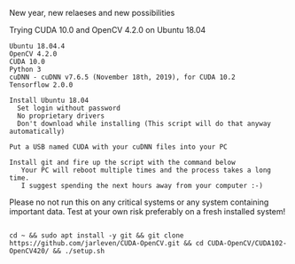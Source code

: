 New year, new relaeses and new possibilities

Trying CUDA 10.0 and OpenCV 4.2.0 on Ubuntu 18.04
```
Ubuntu 18.04.4
OpenCV 4.2.0
CUDA 10.0
Python 3
cuDNN - cuDNN v7.6.5 (November 18th, 2019), for CUDA 10.2
Tensorflow 2.0.0
```


```
Install Ubuntu 18.04
  Set login without password
  No proprietary drivers
  Don't download while installing (This script will do that anyway automatically)

Put a USB named CUDA with your cuDNN files into your PC

Install git and fire up the script with the command below
   Your PC will reboot multiple times and the process takes a long time.
   I suggest spending the next hours away from your computer :-)
```
Please no not run this on any critical systems or any system containing important data. Test at your own risk preferably on a fresh installed system!

```

cd ~ && sudo apt install -y git && git clone https://github.com/jarleven/CUDA-OpenCV.git && cd CUDA-OpenCV/CUDA102-OpenCV420/ && ./setup.sh

```
